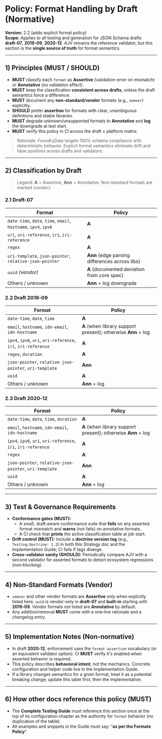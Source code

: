 # Policy: Format Handling by Draft (Normative)

**Version:** 2.2 (adds explicit format policy)\
**Scope:** Applies to all testing and generation for JSON Schema drafts **draft‑07**, **2019‑09**, **2020‑12**. AJV remains the reference validator, but this section is the **single source of truth** for format semantics.

---

## 1) Principles (MUST / SHOULD)

- **MUST** classify each `format` as **Assertive** (validation-error on mismatch) or **Annotative** (no validation effect).
- **MUST** keep the classification **consistent across drafts**, unless the draft semantics force a difference.
- **MUST** document any **non-standard/vendor** formats (e.g., `semver`) explicitly.
- **SHOULD** prefer **assertion** for formats with clear, unambiguous definitions and stable libraries.
- **MUST** degrade unknown/unsupported formats to **Annotative** and **log** the downgrade at test start.
- **MUST** verify this policy in CI across the draft × platform matrix.

> Rationale: FoundryData targets 100% schema compliance with deterministic behavior. Explicit format semantics eliminate drift and false positives across drafts and validators.

---

## 2) Classification by Draft

> Legend: **A** = Assertive, **Ann** = Annotative.  Non‑standard formats are marked *(vendor)*.

### 2.1 Draft‑07

| Format                                                           | Policy                                         |
| ---------------------------------------------------------------- | ---------------------------------------------- |
| `date-time`, `date`, `time`, `email`, `hostname`, `ipv4`, `ipv6` | **A**                                          |
| `uri`, `uri-reference`, `iri`, `iri-reference`                   | **A**                                          |
| `regex`                                                          | **A**                                          |
| `uri-template`, `json-pointer`, `relative-json-pointer`          | **Ann** (edge parsing differences across libs) |
| `uuid` *(vendor)*                                                | **A** (documented deviation from core spec)    |
| Others / unknown                                                 | **Ann** + log downgrade                        |

### 2.2 Draft 2019‑09

| Format                                                         | Policy                                                        |
| -------------------------------------------------------------- | ------------------------------------------------------------- |
| `date-time`, `date`, `time`                                    | **A**                                                         |
| `email`, `hostname`, `idn-email`, `idn-hostname`               | **A** (when library support present); otherwise **Ann** + log |
| `ipv4`, `ipv6`, `uri`, `uri-reference`, `iri`, `iri-reference` | **A**                                                         |
| `regex`, `duration`                                            | **A**                                                         |
| `json-pointer`, `relative-json-pointer`, `uri-template`        | **Ann**                                                       |
| `uuid`                                                         | **A**                                                         |
| Others / unknown                                               | **Ann** + log                                                 |

### 2.3 Draft 2020‑12

| Format                                                         | Policy                                                        |
| -------------------------------------------------------------- | ------------------------------------------------------------- |
| `date-time`, `date`, `time`, `duration`                        | **A**                                                         |
| `email`, `hostname`, `idn-email`, `idn-hostname`               | **A** (when library support present); otherwise **Ann** + log |
| `ipv4`, `ipv6`, `uri`, `uri-reference`, `iri`, `iri-reference` | **A**                                                         |
| `regex`                                                        | **A**                                                         |
| `json-pointer`, `relative-json-pointer`, `uri-template`        | **Ann**                                                       |
| `uuid`                                                         | **A**                                                         |
| Others / unknown                                               | **Ann** + log                                                 |

---

## 3) Test & Governance Requirements

- **Conformance gates (MUST):**
  - A small, draft‑aware conformance suite that **fails** on any asserted format mismatch and **warns** (not fails) on annotative formats.
  - A CI check that **prints** the active classification table at job start.
- **Drift control (MUST):** Include a **doctrine version tag** (e.g., `Testing‑Doctrine: 2.2`) in both this Strategy doc and the Implementation Guide; CI fails if tags diverge.
- **Cross‑validator sanity (SHOULD):** Periodically compare AJV with a second validator for asserted formats to detect ecosystem regressions (non‑blocking).

---

## 4) Non‑Standard Formats (Vendor)

- `semver` and other vendor formats are **Assertive** only when explicitly listed here. `uuid` is vendor-only in **draft‑07** and **built-in** starting with **2019‑09**. Vendor formats not listed are **Annotative** by default.
- Any addition/removal **MUST** come with a one‑line rationale and a changelog entry.

---

## 5) Implementation Notes (Non‑normative)

- In draft **2020‑12**, enforcement uses the `format-assertion` vocabulary (or an equivalent validator option). CI **MUST** verify it's enabled when asserted behavior is required.
- This policy describes **behavioral intent**, not the mechanics. Concrete configuration and helper code live in the Implementation Guide.
- If a library changes semantics for a given format, treat it as a potential breaking change; update this table first, then the implementation.

---

## 6) How other docs reference this policy (MUST)

- The **Complete Testing Guide** must reference this section once at the top of its configuration chapter as the authority for `format` behavior (no duplication of the table).
- All examples and snippets in the Guide must say: “**as per the Formats Policy**”.